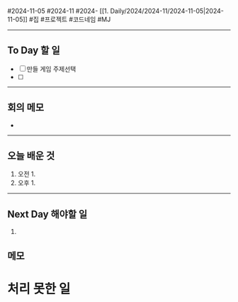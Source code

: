 #2024-11-05 #2024-11 #2024- [[1. Daily/2024/2024-11/2024-11-05|2024-11-05]]
#집  #프로젝트 #코드네임 #MJ

---
## To Day 할 일
- [ ] 만들 게임 주제선택
- [ ] 
---
## 회의 메모
- 
---
## 오늘 배운 것
1. 오전
    1. 
2. 오후
    1. 
---
## Next Day 해야할 일
1. 


## 메모


# 처리 못한 일